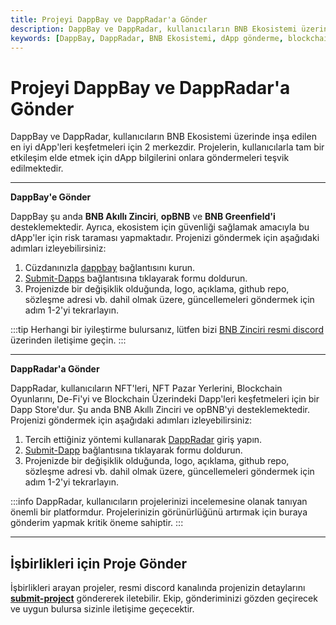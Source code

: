 ```yaml
---
title: Projeyi DappBay ve DappRadar'a Gönder
description: DappBay ve DappRadar, kullanıcıların BNB Ekosistemi üzerinde inşa edilen dApp'leri keşfetmelerini sağlayan platformlardır. Projelerin etkili bir şekilde gönderilmesi için adım adım kılavuzlar verilmiştir.
keywords: [DappBay, DappRadar, BNB Ekosistemi, dApp gönderme, blockchain projeleri]
---
```


# Projeyi DappBay ve DappRadar'a Gönder

DappBay ve DappRadar, kullanıcıların BNB Ekosistemi üzerinde inşa edilen en iyi dApp'leri keşfetmeleri için 2 merkezdir. Projelerin, kullanıcılarla tam bir etkileşim elde etmek için dApp bilgilerini onlara göndermeleri teşvik edilmektedir.

---

**DappBay'e Gönder**

DappBay şu anda **BNB Akıllı Zinciri**, **opBNB** ve **BNB Greenfield'i** desteklemektedir. Ayrıca, ekosistem için güvenliği sağlamak amacıyla bu dApp'ler için risk taraması yapmaktadır. Projenizi göndermek için aşağıdaki adımları izleyebilirsiniz:

1. Cüzdanınızla [dappbay](https://dappbay.bnbchain.org/) bağlantısını kurun.
2. [Submit-Dapps](https://dappbay.bnbchain.org/submit-dapp) bağlantısına tıklayarak formu doldurun.
3. Projenizde bir değişiklik olduğunda, logo, açıklama, github repo, sözleşme adresi vb. dahil olmak üzere, güncellemeleri göndermek için adım 1-2'yi tekrarlayın.

:::tip
Herhangi bir iyileştirme bulursanız, lütfen bizi [BNB Zinciri resmi discord](https://discord.com/invite/bnbchain) üzerinden iletişime geçin.
:::

---

**DappRadar'a Gönder**

DappRadar, kullanıcıların NFT'leri, NFT Pazar Yerlerini, Blockchain Oyunlarını, De-Fi'yi ve Blockchain Üzerindeki Dapp'leri keşfetmeleri için bir Dapp Store'dur. Şu anda BNB Akıllı Zinciri ve opBNB'yi desteklemektedir. Projenizi göndermek için aşağıdaki adımları izleyebilirsiniz:

1. Tercih ettiğiniz yöntemi kullanarak [DappRadar](https://dappradar.com/) giriş yapın.
2. [Submit-Dapp](https://dappradar.com/dashboard/submit-dapp) bağlantısına tıklayarak formu doldurun.
3. Projenizde bir değişiklik olduğunda, logo, açıklama, github repo, sözleşme adresi vb. dahil olmak üzere, güncellemeleri göndermek için adım 1-2'yi tekrarlayın.

:::info
DappRadar, kullanıcıların projelerinizi incelemesine olanak tanıyan önemli bir platformdur. Projelerinizin görünürlüğünü artırmak için buraya gönderim yapmak kritik öneme sahiptir.
:::

---

## İşbirlikleri için Proje Gönder

İşbirlikleri arayan projeler, resmi discord kanalında projenizin detaylarını [**submit-project**](https://discord.com/channels/789402563035660308/1209214942448717908) göndererek iletebilir. Ekip, gönderiminizi gözden geçirecek ve uygun bulursa sizinle iletişime geçecektir.